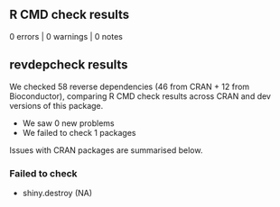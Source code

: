 ## R CMD check results

0 errors | 0 warnings | 0 notes

## revdepcheck results

We checked 58 reverse dependencies (46 from CRAN + 12 from Bioconductor), comparing R CMD check results across CRAN and dev versions of this package.

 * We saw 0 new problems
 * We failed to check 1 packages

Issues with CRAN packages are summarised below.

### Failed to check

* shiny.destroy (NA)

